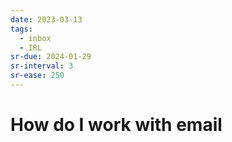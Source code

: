```yaml
---
date: 2023-03-13
tags:
  - inbox
  - IRL
sr-due: 2024-01-29
sr-interval: 3
sr-ease: 250
---
```


# How do I work with email
